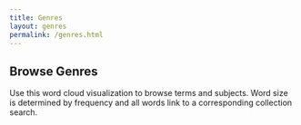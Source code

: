 ```yaml
---
title: Genres
layout: genres
permalink: /genres.html
---
```


## Browse Genres

Use this word cloud visualization to browse terms and subjects.
Word size is determined by frequency and all words link to a corresponding collection search.
